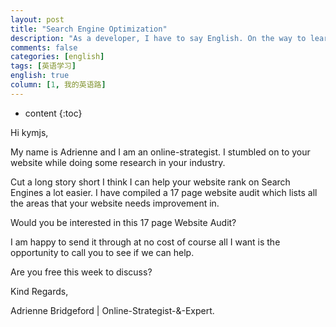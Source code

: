 ```yaml
---
layout: post
title: "Search Engine Optimization"
description: "As a developer, I have to say English. On the way to learn English, I was too young too naive. "
comments: false
categories: [english]
tags: [英语学习]
english: true
column: [1, 我的英语路]
---
```


* content
{:toc}

Hi kymjs,  
  
My name is Adrienne and I am an online-strategist. I stumbled on to your website while doing some research in your industry.  
                                              
Cut a long story short I think I can help your website rank on Search Engines a lot easier. I have compiled a 17 page website audit which lists all the areas that your website needs improvement in.  
  
Would you be interested in this 17 page Website Audit?  
  
I am happy to send it through at no cost of course all I want is the opportunity to call you to see if we can help.  
  
Are you free this week to discuss?  
  
Kind Regards,  
  
Adrienne Bridgeford | Online-Strategist-&-Expert.  